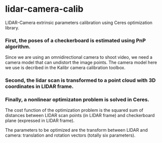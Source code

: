 # lidar-camera-calib

LIDAR-Camera extrinsic parameters calibration using Ceres optimization library.

### First, the poses of a checkerboard is estimated using PnP algorithm.
Since we are using an omnidirectional camera to shoot video, we need a camera model that can undistort the image points.
The camera model here we use is decribed in the Kalibr camera calibration toolbox.

### Second, the lidar scan is transformed to a point cloud with 3D coordinates in LIDAR frame.

### Finally, a nonlinear optimizaton problem is solved in Ceres.
The cost function of the optimization problem is the squared sum of distances between LIDAR scan points (in LIDAR frame) and checkerboard plane (expressed in LIDAR frame).

The parameters to be optimized are the transform between LIDAR and camera: translation and rotation vectors (totally six parameters).
